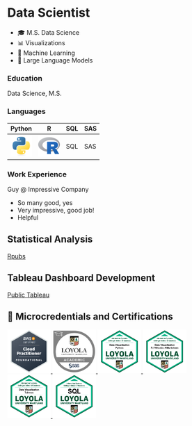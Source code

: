 # Data Scientist

- 🎓 M.S. Data Science
- 📊 Visualizations
- 🤖 Machine Learning
- 🧠 Large Language Models


### Education
Data Science, M.S.

### Languages

| Python | R | SQL | SAS |
|--------|--------|--------|--------|
| <img src="https://github.com/devicons/devicon/blob/master/icons/python/python-original.svg" width=50 height = 50 /> |<img src="https://github.com/devicons/devicon/blob/master/icons/r/r-original.svg" width=50 height = 50 /> | SQL | SAS |

### Work Experience 
Guy @ Impressive Company
- So many good, yes
- Very impressive, good job!
- Helpful


## Statistical Analysis
<a href="https://rpubs.com/Nolan_Clark">Rpubs</a>

## Tableau Dashboard Development
 <a href="https://public.tableau.com/app/profile/nolan.clark/vizzes">Public Tableau</a>

## 🏅 Microcredentials and Certifications
<div id="badges">
  <a href="https://www.credly.com/badges/23ffda28-43da-46e1-805a-45921bc853ad/public_url"/>
    <img src="assets/AWS.png" width="100" height="100"/>
  </a>
  <a href="https://www.credly.com/badges/e756d768-2b66-4798-bdff-56fb3adf9b97/public_url"/>
    <img src="assets/SAS_BI.png" width="100" height="100"/>
  </a>
  <a href="https://api.badgr.io/public/assertions/cBcL_EjlS8ejNJHTCBrbKA"/>
    <img src="assets/python_viz.png" width="100" height="100"/>
  </a>
  <a href="https://api.badgr.io/public/assertions/Mo60voI8QpaLSmW4RLp48w"/>
    <img src="assets/R_viz.png" width="100" height="100"/>
  </a>
  <a href="https://api.badgr.io/public/assertions/0DgTfgsDQp-_PwTj2dnNGA"/>
    <img src="assets/Tableau_viz.png" width="100" height="100"/>
  </a>
  <a href="https://api.badgr.io/public/assertions/suGn5YLtSg6u0uTlhEj9ng"/>
    <img src="assets/SQL.png" width="100" height="100"/>
  </a>
</div>
